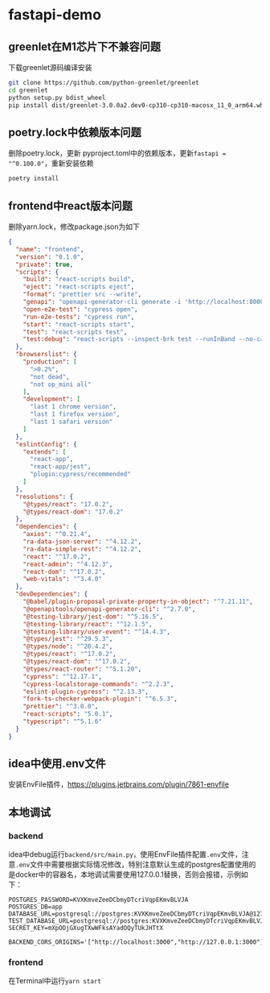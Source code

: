 # fastapi-demo


## greenlet在M1芯片下不兼容问题

下载greenlet源码编译安装

```bash
git clone https://github.com/python-greenlet/greenlet
cd greenlet
python setup.py bdist_wheel
pip install dist/greenlet-3.0.0a2.dev0-cp310-cp310-macosx_11_0_arm64.whl
```


## poetry.lock中依赖版本问题

删除poetry.lock，更新 pyproject.toml中的依赖版本，更新`fastapi = "^0.100.0"`，重新安装依赖

```bash
poetry install
```


## frontend中react版本问题

删除yarn.lock，修改package.json为如下

```json
{
  "name": "frontend",
  "version": "0.1.0",
  "private": true,
  "scripts": {
    "build": "react-scripts build",
    "eject": "react-scripts eject",
    "format": "prettier src --write",
    "genapi": "openapi-generator-cli generate -i 'http://localhost:8000/api/v1/openapi.json' -g typescript-axios -o src/generated -p withSeparateModelsAndApi=true,apiPackage=api,modelPackage=models,useSingleRequestParameter=true",
    "open-e2e-test": "cypress open",
    "run-e2e-tests": "cypress run",
    "start": "react-scripts start",
    "test": "react-scripts test",
    "test:debug": "react-scripts --inspect-brk test --runInBand --no-cache"
  },
  "browserslist": {
    "production": [
      ">0.2%",
      "not dead",
      "not op_mini all"
    ],
    "development": [
      "last 1 chrome version",
      "last 1 firefox version",
      "last 1 safari version"
    ]
  },
  "eslintConfig": {
    "extends": [
      "react-app",
      "react-app/jest",
      "plugin:cypress/recommended"
    ]
  },
  "resolutions": {
    "@types/react": "17.0.2",
    "@types/react-dom": "17.0.2"
  },
  "dependencies": {
    "axios": "^0.21.4",
    "ra-data-json-server": "^4.12.2",
    "ra-data-simple-rest": "^4.12.2",
    "react": "^17.0.2",
    "react-admin": "^4.12.3",
    "react-dom": "^17.0.2",
    "web-vitals": "^3.4.0"
  },
  "devDependencies": {
    "@babel/plugin-proposal-private-property-in-object": "^7.21.11",
    "@openapitools/openapi-generator-cli": "^2.7.0",
    "@testing-library/jest-dom": "^5.16.5",
    "@testing-library/react": "^12.1.5",
    "@testing-library/user-event": "^14.4.3",
    "@types/jest": "^29.5.3",
    "@types/node": "^20.4.2",
    "@types/react": "^17.0.2",
    "@types/react-dom": "^17.0.2",
    "@types/react-router": "^5.1.20",
    "cypress": "^12.17.1",
    "cypress-localstorage-commands": "^2.2.3",
    "eslint-plugin-cypress": "^2.13.3",
    "fork-ts-checker-webpack-plugin": "^6.5.3",
    "prettier": "^3.0.0",
    "react-scripts": "5.0.1",
    "typescript": "^5.1.6"
  }
}
```


## idea中使用.env文件

安装EnvFile插件，https://plugins.jetbrains.com/plugin/7861-envfile


## 本地调试

### backend

idea中debug运行`backend/src/main.py`，使用EnvFile插件配置`.env`文件，注意`.env`文件中需要根据实际情况修改，特别注意默认生成的postgres配置使用的是docker中的容器名，本地调试需要使用127.0.0.1替换，否则会报错，示例如下：

```text
POSTGRES_PASSWORD=KVXKmveZeeDCbmyDTcriVqpEKmvBLVJA
POSTGRES_DB=app
DATABASE_URL=postgresql://postgres:KVXKmveZeeDCbmyDTcriVqpEKmvBLVJA@127.0.0.1/app
TEST_DATABASE_URL=postgresql://postgres:KVXKmveZeeDCbmyDTcriVqpEKmvBLVJA@127.0.0.1/apptest
SECRET_KEY=mXpODjGXugTXwWFksAYadOQyTUkJHTtX

BACKEND_CORS_ORIGINS='["http://localhost:3000","http://127.0.0.1:3000"]'
```

### frontend

在Terminal中运行`yarn start`